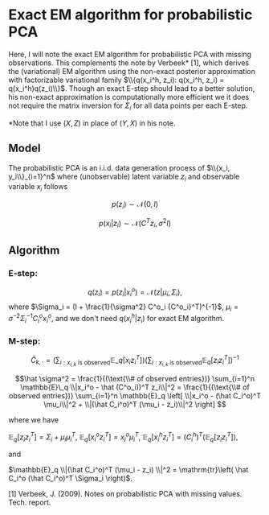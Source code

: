 # Exact EM algorithm for probabilistic PCA


Here, I will note the exact EM algorithm for probabilistic PCA with missing observations. This complements the note by Verbeek* [1], which derives the (variational) EM algorithm using the non-exact posterior approximation with factorizable variational family $\\{q(x_i^h, z_i): q(x_i^h, z_i) = q(x_i^h)q(z_i)\\}$. Though an exact E-step should lead to a better solution, his non-exact approximation is computationally more efficient we it does not require the matrix inversion for $\Sigma_i$ for all data points per each E-step.

*Note that I use $(X, Z)$ in place of $(Y, X)$ in his note.


## Model

The probabilistic PCA is an i.i.d. data generation process of $\\{x_i, y_i\\}_{i=1}^n$ where (unobservable) latent variable $z_i$ and observable variable $x_i$ follows

$$p(z_i) \sim \mathcal{N}(0, I)$$

$$p(x_i|z_i) \sim \mathcal{N}(C^T z_i, \sigma^2 I)$$


## Algorithm

### E-step:

$$q(z_i) = p(z_i|x^o_i) = \mathcal{N}(z| \mu_i, \Sigma_i),$$
where
$\Sigma_i = (I + \frac{1}{\sigma^2} C^o_i {C^o_i}^T)^{-1}$,
$\mu_i = \sigma^{-2} \Sigma_i^{-1}C_i^o x^o_i$,
and we don't need $q(x_i^h|z_i)$ for exact EM algorithm. 

### M-step:

$$\hat C_{k, \cdot} = 
\left(\sum_{i: x_{i, k}\text{ is observed}} \mathbb{E}\_q [x_iz_i^T] \right) 
\left(\sum_{i: x_{i, k}\text{ is observed}} \mathbb{E}_q [z_iz_i^T] \right)^{-1}
$$

$$\hat \sigma^2
= \frac{1}{(\text{\\# of observed entries})} \sum_{i=1}^n \mathbb{E}\_q \\|x_i^o - \hat (C^o_i))^T z_i\\|^2 
= \frac{1}{(\text{\\# of observed entries})} \sum_{i=1}^n \mathbb{E}_q \left[
    \\|x_i^o - (\hat C_i^o)^T \mu_i\\|^2
    + \\|(\hat C_i^o)^T (\mu_i -  z_i)\\|^2
\right]
$$

where we have

$\mathbb{E}_q[z_i z_i^T] = \Sigma_i + \mu_i \mu_i^T$, 
$\mathbb{E}_q[x_i^o z_i^T] = x_i^o \mu_i^T$,
$\mathbb{E}_q[x_i^h z_i^T] = (C^h_i)^T\left(\mathbb{E}_q[z_i z_i^T]\right)$,

and 

$\mathbb{E}_q \\|(\hat C_i^o)^T (\mu_i -  z_i) \\|^2 
= \mathrm{tr}\left( \hat C_i^o (\hat C_i^o)^T \Sigma_i \right)$.


[1] Verbeek, J. (2009). Notes on probabilistic PCA with missing values. Tech. report.

